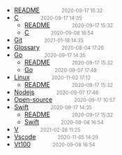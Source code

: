   - [README](README)<span style="padding-left:2em;color:orange"></span><span style="color:gray;font-size:.8em;padding-left:2em">2020-09-17 15:32</span>
  - [C](c)<span style="padding-left:2em;color:orange"></span><span style="color:gray;font-size:.8em;padding-left:2em">2020-09-17 14:35</span>
    - [README](c/README)<span style="padding-left:2em;color:orange"></span><span style="color:gray;font-size:.8em;padding-left:2em">2020-09-17 15:32</span>
    - [C](c/c)<span style="padding-left:2em;color:orange"></span><span style="color:gray;font-size:.8em;padding-left:2em">2020-09-08 16:54</span>
  - [Git](git)<span style="padding-left:2em;color:orange"></span><span style="color:gray;font-size:.8em;padding-left:2em">2021-01-18 14:35</span>
  - [Glossary](glossary)<span style="padding-left:2em;color:orange"></span><span style="color:gray;font-size:.8em;padding-left:2em">2020-08-04 17:26</span>
  - [Go](go)<span style="padding-left:2em;color:orange"></span><span style="color:gray;font-size:.8em;padding-left:2em">2020-09-17 14:35</span>
    - [README](go/README)<span style="padding-left:2em;color:orange"></span><span style="color:gray;font-size:.8em;padding-left:2em">2020-09-17 15:32</span>
    - [Go](go/go)<span style="padding-left:2em;color:orange"></span><span style="color:gray;font-size:.8em;padding-left:2em">2020-09-07 17:48</span>
  - [Linux](linux)<span style="padding-left:2em;color:orange"></span><span style="color:gray;font-size:.8em;padding-left:2em">2020-11-02 17:12</span>
    - [README](linux/README)<span style="padding-left:2em;color:orange"></span><span style="color:gray;font-size:.8em;padding-left:2em">2020-09-17 15:32</span>
  - [Nodejs](nodejs)<span style="padding-left:2em;color:orange"></span><span style="color:gray;font-size:.8em;padding-left:2em">2020-09-07 17:48</span>
  - [Open-source](open-source)<span style="padding-left:2em;color:orange"></span><span style="color:gray;font-size:.8em;padding-left:2em">2020-09-17 10:57</span>
  - [Swift](swift)<span style="padding-left:2em;color:orange"></span><span style="color:gray;font-size:.8em;padding-left:2em">2020-09-17 14:35</span>
    - [README](swift/README)<span style="padding-left:2em;color:orange"></span><span style="color:gray;font-size:.8em;padding-left:2em">2020-09-17 15:32</span>
    - [Swift](swift/swift)<span style="padding-left:2em;color:orange"></span><span style="color:gray;font-size:.8em;padding-left:2em">2020-09-08 16:54</span>
  - [V](v)<span style="padding-left:2em;color:orange"></span><span style="color:gray;font-size:.8em;padding-left:2em">2021-02-26 11:25</span>
  - [Vscode](vscode)<span style="padding-left:2em;color:orange"></span><span style="color:gray;font-size:.8em;padding-left:2em">2020-11-05 14:29</span>
  - [Vt100](vt100)<span style="padding-left:2em;color:orange"></span><span style="color:gray;font-size:.8em;padding-left:2em">2020-09-08 16:54</span>
